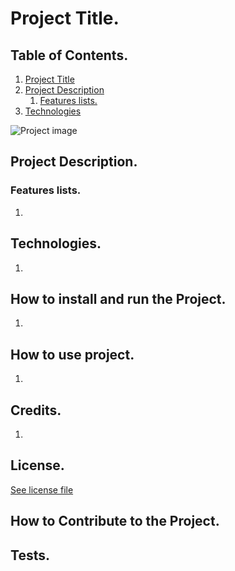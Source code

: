 
# Project Title.
<!--* Brief, should give a general idea what the project is about--->

## Table of Contents.
<!--Image of project e.g. a dashboard screenshot, logo etc--->
1.  [Project Title](#project-title)
2.  [Project Description](#project-description)
    1.   [Features lists.](#features-lists)
3.  [Technologies](#technologies)

![Project image](http://via.placeholder.com/640x360)
<!--Image of project e.g. a dashboard screenshot, logo etc--->

## Project Description.
<!--* Explain what your project does--->

### Features lists.
<!--List project features--->
1. <!--Example: Files backup in the cloud--->

## Technologies.
<!--List technologies uses, why you picked them and alternatives--->
1. <!--Spring Framework, widely adopted by enterprise and businesses and Well Documented. Alterbatives: Django, Laravel--->

## How to install and run the Project.
<!--* Steps how to install and run project--->
1. <!--Example: Clone project repo.--->

## How to use project.
<!--Steps how use project--->
1. <!--Example: run `npm start` in ternimal.--->

## Credits.
<!--List collaborators/team members, Tutorials--->
1. <!--Example: [Moses Mwangi - Software Engineeer](https://github.com/MosesSoftEng)--->

## License.
<!--* Create a license https://choosealicense.com/-->
[See license file ](LICENSE)

## How to Contribute to the Project.
<!--Steps and guidelines on how to contribute to project-->

## Tests.
<!--Provide code to run tests for the project-->


<!--
    More tools.
    Readme Generator https://www.makeareadme.com/
    Contributor Covenant https://www.contributor-covenant.org/

    Marked with * are required sections
--->
